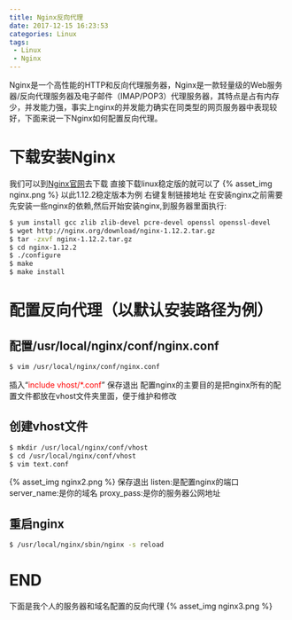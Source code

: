 ```yaml
---
title: Nginx反向代理
date: 2017-12-15 16:23:53
categories: Linux
tags:
 - Linux
 - Nginx
---
```

Nginx是一个高性能的HTTP和反向代理服务器，Nginx是一款轻量级的Web服务器/反向代理服务器及电子邮件（IMAP/POP3）代理服务器，其特点是占有内存少，并发能力强，事实上nginx的并发能力确实在同类型的网页服务器中表现较好，下面来说一下Nginx如何配置反向代理。
# 下载安装Nginx
我们可以到[Nginx官网](http://nginx.org/en/download.html)去下载
直接下载linux稳定版的就可以了
{% asset_img nginx.png %}
以此1.12.2稳定版本为例
右键复制链接地址
在安装nginx之前需要先安装一些nginx的依赖,然后开始安装nginx,到服务器里面执行:
``` bash
$ yum install gcc zlib zlib-devel pcre-devel openssl openssl-devel
$ wget http://nginx.org/download/nginx-1.12.2.tar.gz
$ tar -zxvf nginx-1.12.2.tar.gz
$ cd nginx-1.12.2
$ ./configure
$ make
$ make install
```
# 配置反向代理（以默认安装路径为例）
## 配置/usr/local/nginx/conf/nginx.conf
``` bash
$ vim /usr/local/nginx/conf/nginx.conf
```
插入“<font color=#FF0000>include vhost/*.conf</font>”
保存退出
配置nginx的主要目的是把nginx所有的配置文件都放在vhost文件夹里面，便于维护和修改
## 创建vhost文件
``` bash
$ mkdir /usr/local/nginx/conf/vhost
$ cd /usr/local/nginx/conf/vhost
$ vim text.conf
```
{% asset_img nginx2.png %}
保存退出
listen:是配置nginx的端口
server_name:是你的域名
proxy_pass:是你的服务器公网地址
## 重启nginx
``` bash
$ /usr/local/nginx/sbin/nginx -s reload
```
# END
下面是我个人的服务器和域名配置的反向代理
{% asset_img nginx3.png %}
